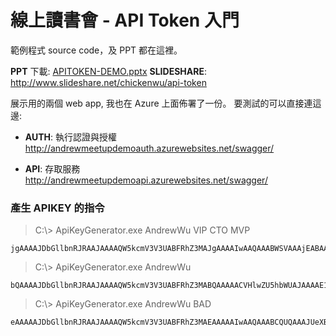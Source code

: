 # 線上讀書會 - API Token 入門


範例程式 source code，及 PPT 都在這裡。

**PPT** 下載: [APITOKEN-DEMO.pptx](APITOKEN-DEMO.pptx?raw=true)
**SLIDESHARE**: http://www.slideshare.net/chickenwu/api-token


展示用的兩個 web app, 我也在 Azure 上面佈署了一份。
要測試的可以直接連這邊:

- **AUTH**: 執行認證與授權  
http://andrewmeetupdemoauth.azurewebsites.net/swagger/

- **API**: 存取服務  
http://andrewmeetupdemoapi.azurewebsites.net/swagger/




### 產生 APIKEY 的指令

> C:\\> ApiKeyGenerator.exe AndrewWu VIP CTO MVP
```
jgAAAAJDbGllbnRJRAAJAAAAQW5kcmV3V3UABFRhZ3MAJgAAAAIwAAQAAABWSVAAAjEABAAAAENUTwACMgAEAAAATVZQAAACVHlwZU5hbWUAJAAAAE1lZXRVcC5BcGlUb2tlbkRlbW8uU0RLLkFwaUtleVRva2VuAAlFeHBpcmVEYXRlALpyu8NfAQAAAA==|X56LXzXG3sAJgzEz7RSMGdcWBDroHNdu+6gpXluhoP0JZAxurzgpYPrwZ64ycCyIv0xiYoAjSj8Afz3CGW6HL1O/3N6c2as7OPNYUgOD6MGvHw5KXaZQ0WK4Y44TQn3kRzk7+55UlwMM2/ztSzM0o/XkL/wqstLwrTU3EHX/PeY=
```

> C:\\> ApiKeyGenerator.exe AndrewWu
```
bQAAAAJDbGllbnRJRAAJAAAAQW5kcmV3V3UABFRhZ3MABQAAAAACVHlwZU5hbWUAJAAAAE1lZXRVcC5BcGlUb2tlbkRlbW8uU0RLLkFwaUtleVRva2VuAAlFeHBpcmVEYXRlALBPqMRfAQAAAA==|unZq3Np1y38a4zws4OMT+is8rIoysFi7AvaKHRERFc6HLFVcyrbK3hocrSGhLo8HbTgrf1lIwCa7Ix5EtRhtJknoovAZ/79D5V32RAJXdKpVccm+oeuUaF1FL0zfAk6hRnBrTHULV9QwN0csIcBjnlVVyucVQZ15N0B79z43mio=
```

> C:\\> ApiKeyGenerator.exe AndrewWu BAD
```
eAAAAAJDbGllbnRJRAAJAAAAQW5kcmV3V3UABFRhZ3MAEAAAAAIwAAQAAABCQUQAAAJUeXBlTmFtZQAkAAAATWVldFVwLkFwaVRva2VuRGVtby5TREsuQXBpS2V5VG9rZW4ACUV4cGlyZURhdGUAzV+pxF8BAAAA|s6PTwIN0YmTN2DzQ9qQRLsKXaX7cYRvsV9CeR7ggGWZ6j4Rv+6KCI6WdfPQDCRcmkoDXkzIJ1ydmuLgTvTAUbcfJtkIzIf8Fx8IK/pkV4/78bKAPt0sUZqSyP5sFc4bbLiLfZSJL0e1pvAleNMda1vpc1KaJ4+CbJTw+hY1jcWo=
```


